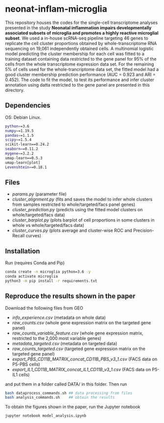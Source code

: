 # neonat-inflam-microglia

This repository houses the codes for the single-cell transcriptome analyses presented in the study **Neonatal inflammation impairs developmentally associated subsets of microglia and promotes a highly reactive microglial subset**. We used a in-house scRNA-seq pipeline targeting 46 genes to replicate the cell cluster proportions obtained by whole-transcriptome RNA sequencing on 19,061 independently obtained cells. A multinomial logistic model predicting the cluster membership for each cell was fitted to a training dataset containing data restricted to the gene panel for 95% of the cells from the whole transcriptome expression data set. For the remaining 5% of cells used for the whole-trancriptome data set, the fitted model had a good cluster membership prediction performance (AUC = 0.923 and ARI = 0.452). The code to fit the model, to test its performance and infer cluster annotation using datta restricted to the gene panel are presented in this directory.

## Dependencies

OS: Debian Linux.

```bash
python==3.6
numpy==1.19.5
pandas==1.1.5
scipy==1.5.4
scikit-learn==0.24.2
seaborn==0.11.2
mygene==3.2.2
umap-learn==0.5.3
umap-learn[plot]
Levenshtein==0.18.1
```

## Files

+ *params.py* (parameter file)
+ *cluster_alignment.py* (fits and saves the model to infer whole clusters from samples restricted to whole/targeted/facs panel genes)
+ *cluster_prediction.py* (predicts using the fitted model clusters on whole/targeted/facs data)
+ *cluster_barplot.py* (plots barplot of cell proportions in some clusters in whole vs whole/targeted/facs data)
+ *cluster_curves.py* (plots average and cluster-wise ROC and Precision-Recall curves)

## Installation 

Run (requires Conda and Pip)

```bash
conda create -n microglia python=3.6 -y
conda activate microglia
python3 -m pip install -r requirements.txt
```

## Reproduce the results shown in the paper

Download the following files from GEO

+ *info_experience.csv* (metadata on whole data)
+ *raw_counts.csv* (whole gene expression matrix on the targeted gene panel)
+ *raw_counts_variable_feature.csv* (whole gene expression matrix, restricted to the 2,000 most variable genes)
+ *metadata_targeted.csv* (metadata on targeted data)
+ *raw_counts_targeted.csv* (targeted gene expression matrix on the targeted gene panel)
+ *export_PBS_CD11B_MATRIX_concat_CD11B_PBS_v3_1.csv* (FACS data on P5-PBS cells)
+ *export_IL1_CD11B_MATRIX_concat_IL1_CD11B_v3_1.csv* (FACS data on P5-IL1 cells)

and put them in a folder called DATA/ in this folder. Then run

```bash
bash dataprocess_commands.sh ## data processing from files
bash analysis_commands.sh    ## obtain the results
```

To obtain the figures shown in the paper, run the Jupyter notebook

```bash
jupyter notebook model_analysis.ipynb
```
